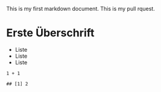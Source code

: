This is my first markdown document. This is my pull rquest.

Erste Überschrift
=================

-   Liste
-   Liste
-   Liste

<!-- -->

    1 + 1

    ## [1] 2
